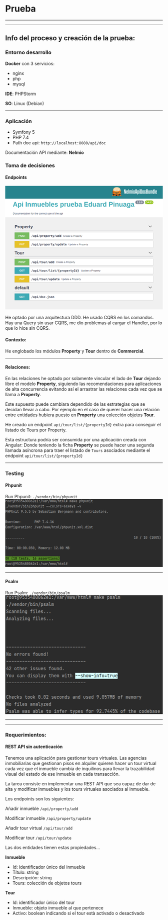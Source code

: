 # Prueba

---

---
## Info del proceso y creación de la prueba:

### Entorno desarrollo

**Docker** con 3 servicios:
- nginx
- php
- mysql

**IDE**: PHPStorm

**SO**: Linux (Debian)

---

### Aplicación

- Symfony 5
- PHP 7.4
- Path doc api: `http://localhost:8080/api/doc`

Documentación API mediante: **Nelmio**

### Toma de decisiones

#### Endpoints

![Tests in Green](./docs/nelmio.png)

He optado por una arquitectura DDD. He usado CQRS en los comandos. Hay una Query sin usar CQRS, me dio problemas al cargar el Handler, por lo que lo hice sin CQRS.

#### Contexto:

He englobado los módulos **Property** y **Tour** dentro de  **Commercial**.

---
#### Relaciones:

En las relaciones he optado por solamente vincular el lado de **Tour** dejando libre el modelo **Property**,
siguiendo las recomendaciones para aplicaciones de alta concurrencia evitando así el arrastrar las relaciones cada vez
que se llama a **Property**.

Este supuesto puede cambiara dependido de las estrategias que se decidan llevar a cabo. Por ejemplo en el caso de querer hacer
una relación entre entidades hubiera puesto en **Property** una colección objetos **Tour**.

He creado un endpoint  `api/tour/list/{propertyId}` extra para conseguir el listado de Tours por Property.

Esta estructura  podría  ser consumida por una aplicación creada con Angular: Donde teniendo
la ficha **Property** se puede hacer una segunda llamada asíncrona
para traer el listado de `Tours` asociados mediante el endpoint `api/tour/list/{propertyId}`

---

### Testing

#### Phpunit
Run Phpunit: `./vendor/bin/phpunit`
![Tests in Green](./docs/tests_phpunit.png)


---

#### Psalm
Run Psalm: `./vendor/bin/psalm`
![Tests in Green](./docs/psalm.png)




--- 
---

### Requerimientos:

#### REST API sin autenticación
Tenemos una aplicación para gestionar tours virtuales. Las agencias inmobiliarias que
gestionan pisos en alquiler quieren hacer un tour virtual cada vez que el inmueble cambia de
inquilinos para llevar la trazabilidad visual del estado de ese inmueble en cada transacción.

La tarea consiste en implementar una REST API que sea capaz de dar de alta y modificar
inmuebles y los tours virtuales asociados al inmueble.

Los endpoints son los siguientes:


Añadir inmueble  `/api/property/add`

Modificar inmueble  `/api/property/update`

Añadir tour virtual  `/api/tour/add`

Modificar tour  `/api/tour/update`


Las dos entidades tienen estas propiedades...

**Inmueble**

- Id: identificador único del inmueble
- Título: string
- Descripción: string
- Tours: colección de objetos tours

**Tour**

- Id: identificador único del tour
- Inmueble: objeto inmueble al que pertenece
- Activo: boolean indicando si el tour està activado o desactivado
